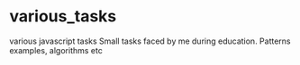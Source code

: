 # various_tasks
various javascript tasks
Small tasks faced by me during education. Patterns examples, algorithms etc
